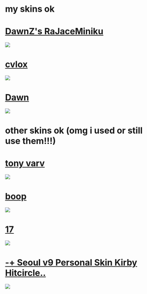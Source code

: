 # my skins ok

# [DawnZ's RaJaceMiniku](https://drive.google.com/uc?export=download&id=1S4M42m-xEIi9S6q9rgZ-6G2mhOikJ0Ab)
![](https://i.imgur.com/XWRivYZ.png)

# [cvlox](https://drive.google.com/uc?export=download&id=1ivcCfEHxYYVgXApXGMeoHZGqPaJi58jI)
![](https://i.imgur.com/bmRLG2o.jpg)

# [Dawn](https://drive.google.com/uc?export=download&id=1bQZt92S7WjUc76b2tdQApHxkNvzGxxR6)
![](https://i.imgur.com/5ghipYe.jpg)

# other skins ok (omg i used or still use them!!!)

# [tony varv](https://mega.nz/file/5WZ1TCDb#kGvBLznI9aH-KxbBQsIkOl5Lumaeere0Jn9rj7qaP4Q)
![](https://osu.ppy.sh/ss/15626158/88a1)

# [boop](https://mega.nz/file/Fb5kGSZT#DhQ6vXx1L-0ndf6sr4yoNwE6kwnvjDA1PgK4Ev5GkLs)
![](https://osu.ppy.sh/ss/14733957/6cce)

# [17](https://circle-people.com/wp-content/Skins/Cookiezi/Cookiezi%2017%202016-02-27.osk)
![](https://shigeskinss.s-ul.eu/QCnNRWem)

# [-+ Seoul v9 Personal Skin Kirby Hitcircle..](https://shigeskinss.s-ul.eu/gEfiNoTv)
![](https://i.imgur.com/CD6mvWT.png)
